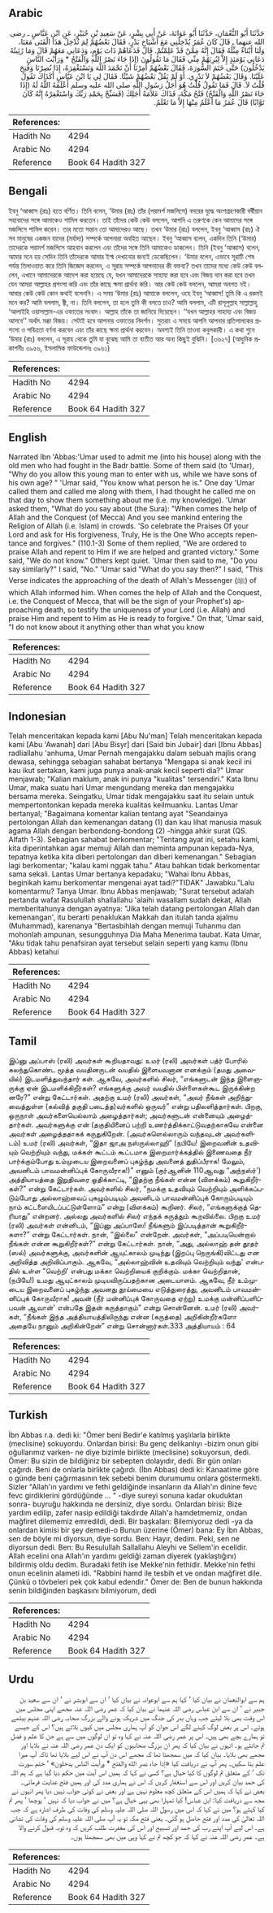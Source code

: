 ## Arabic


<div dir="rtl" lang="ar" style={{fontSize:'larger',backgroundColor:'#f8f9fa',padding:20}}>
حَدَّثَنَا أَبُو النُّعْمَانِ، حَدَّثَنَا أَبُو عَوَانَةَ، عَنْ أَبِي بِشْرٍ، عَنْ سَعِيدِ بْنِ جُبَيْرٍ، عَنِ ابْنِ عَبَّاسٍ ـ رضى الله عنهما ـ قَالَ كَانَ عُمَرُ يُدْخِلُنِي مَعَ أَشْيَاخِ بَدْرٍ، فَقَالَ بَعْضُهُمْ لِمَ تُدْخِلُ هَذَا الْفَتَى مَعَنَا، وَلَنَا أَبْنَاءٌ مِثْلُهُ فَقَالَ إِنَّهُ مِمَّنْ قَدْ عَلِمْتُمْ‏.‏ قَالَ فَدَعَاهُمْ ذَاتَ يَوْمٍ، وَدَعَانِي مَعَهُمْ قَالَ وَمَا رُئِيتُهُ دَعَانِي يَوْمَئِذٍ إِلاَّ لِيُرِيَهُمْ مِنِّي فَقَالَ مَا تَقُولُونَ ‏(‏إِذَا جَاءَ نَصْرُ اللَّهِ وَالْفَتْحُ * وَرَأَيْتَ النَّاسَ يَدْخُلُونَ‏)‏ حَتَّى خَتَمَ السُّورَةَ، فَقَالَ بَعْضُهُمْ أُمِرْنَا أَنْ نَحْمَدَ اللَّهَ وَنَسْتَغْفِرَهُ، إِذَا نُصِرْنَا وَفُتِحَ عَلَيْنَا‏.‏ وَقَالَ بَعْضُهُمْ لاَ نَدْرِي‏.‏ أَوْ لَمْ يَقُلْ بَعْضُهُمْ شَيْئًا‏.‏ فَقَالَ لِي يَا ابْنَ عَبَّاسٍ أَكَذَاكَ تَقُولُ قُلْتُ لاَ‏.‏ قَالَ فَمَا تَقُولُ قُلْتُ هُوَ أَجَلُ رَسُولِ اللَّهِ صلى الله عليه وسلم أَعْلَمَهُ اللَّهُ لَهُ ‏(‏إِذَا جَاءَ نَصْرُ اللَّهِ وَالْفَتْحُ‏)‏ فَتْحُ مَكَّةَ، فَذَاكَ عَلاَمَةُ أَجَلِكَ ‏(‏فَسَبِّحْ بِحَمْدِ رَبِّكَ وَاسْتَغْفِرْهُ إِنَّهُ كَانَ تَوَّابًا‏)‏ قَالَ عُمَرُ مَا أَعْلَمُ مِنْهَا إِلاَّ مَا تَعْلَمُ‏.‏
</div>
<div style={{backgroundColor:'#f8f9fa',padding:20, marginBottom: 10}}><table> <thead> <tr> <th>References:</th> <th></th> </tr> </thead> <tbody><tr><td>Hadith No</td><td>4294</td></tr><tr><td>Arabic No</td><td>4294</td></tr><tr><td>Reference</td><td>Book 64 Hadith 327</td></tr></tbody></table></div>

## Bengali


<div dir="ltr" lang="bn" style={{fontSize:'larger',backgroundColor:'#f8f9fa',padding:20}}>
ইবনু ‘আব্বাস (রাঃ) হতে বর্ণিত। তিনি বলেন, ‘উমার (রাঃ) তাঁর (পরামর্শ মজলিসে) বদরের যুদ্ধে অংশগ্রহণকারী বর্ষীয়ান সহাবাদের সঙ্গে আমাকেও শামিল করতেন। তাই তাঁদের কেউ কেউ বললেন, আপনি এ তরুণকে কেন আমাদের সঙ্গে মজলিসে শামিল করেন। তার মতো সন্তান তো আমাদেরও আছে। তখন ‘উমার (রাঃ) বললেন, ইবনু ‘আব্বাস (রাঃ) ঐ সব মানুষের একজন যাদের (মর্যাদা) সম্পর্কে আপনারা অবহিত আছেন। ইবনু ‘আব্বাস বলেন, একদিন তিনি (‘উমার) তাদেরকে পরামর্শ মজলিসে আহবান করলেন এবং তাঁদের সঙ্গে তিনি আমাকেও ডাকলেন। তিনি (ইবনু ‘আব্বাস) বলেন, আমার মনে হয় সেদিন তিনি তাঁদেরকে আমার ইল্ম দেখানোর জন্যই ডেকেছিলেন। ‘উমার বলেন, এভাবে সূরাটি শেষ পর্যন্ত তিলাওয়াত করে তিনি জিজ্ঞেস করলেন, এ সূরাহ সম্পর্কে আপনাদের কী বক্তব্য? তখন তাদের মধ্যে কেউ কেউ বললেন, এখানে আমাদেরকে আদেশ করা হয়েছে যে, যখন আমাদেরকে সাহায্য করা হবে এবং বিজয় দান করা হবে তখন যেন আমরা আল্লাহর প্রশংসা করি এবং তাঁর কাছে ক্ষমা প্রার্থনা করি। আর কেউ কেউ বললেন, আমরা অবগত নই। আবার কেউ কেউ কোন কথাই বলেননি। এ সময় ‘উমার (রাঃ) আমাকে বললেন, ওহে ইবনু ‘আব্বাস! তুমি কি এ রকমই মনে কর? আমি বললাম, জ্বী, না। তিনি বললেন, তা হলে তুমি কী বলতে চাও? আমি বললাম, এটি রাসূলুল্লাহ সাল্লাল্লাহু ‘আলাইহি ওয়াসাল্লাম-এর ওফাতের সংবাদ। আল্লাহ তাঁকে তা জানিয়ে দিয়েছেন। ‘‘যখন আল্লাহর সাহায্য এবং বিজয় আসবে’’ অর্থাৎ মক্কা বিজয়। সেটাই হবে আপনার ওফাতের নিদর্শন। সুতরাং এ সময়ে আপনি আপনার প্রতিপালকের প্রশংসা ও পবিত্রতা বর্ণনা করবেন এবং তাঁর কাছে ক্ষমা প্রার্থনা করবেন। অবশ্যই তিনি তাওবা কবুলকারী। এ কথা শুনে ‘উমার (রাঃ) বললেন, এ সূরাহ থেকে তুমি যা বুঝেছ আমি তা ব্যতীত আর অন্য কিছুই বুঝিনি। [৩৬২৭] (আধুনিক প্রকাশনীঃ ৩৯৫৬, ইসলামিক ফাউন্ডেশনঃ ৩৯৬১)
</div>
<div style={{backgroundColor:'#f8f9fa',padding:20, marginBottom: 10}}><table> <thead> <tr> <th>References:</th> <th></th> </tr> </thead> <tbody><tr><td>Hadith No</td><td>4294</td></tr><tr><td>Arabic No</td><td>4294</td></tr><tr><td>Reference</td><td>Book 64 Hadith 327</td></tr></tbody></table></div>

## English


<div dir="ltr" lang="en" style={{fontSize:'larger',backgroundColor:'#f8f9fa',padding:20}}>
Narrated Ibn 'Abbas:'Umar used to admit me (into his house) along with the old men who had fought in the Badr battle. Some of them said (to 'Umar), "Why do you allow this young man to enter with us, while we have sons of his own age? " 'Umar said, "You know what person he is." One day 'Umar called them and called me along with them, I had thought he called me on that day to show them something about me (i.e. my knowledge). 'Umar asked them, "What do you say about (the Sura): "When comes the help of Allah and the Conquest (of Mecca) And you see mankind entering the Religion of Allah (i.e. Islam) in crowds. 'So celebrate the Praises Of your Lord and ask for His forgiveness, Truly, He is the One Who accepts repentance and forgives." (110.1-3) Some of them replied, "We are ordered to praise Allah and repent to Him if we are helped and granted victory." Some said, "We do not know." Others kept quiet. 'Umar then said to me, "Do you say similarly?" I said, "No." 'Umar said "What do you say then?" I said, "This Verse indicates the approaching of the death of Allah's Messenger (ﷺ) of which Allah informed him. When comes the help of Allah and the Conquest, i.e. the Conquest of Mecca, that will be the sign of your Prophet's) approaching death, so testify the uniqueness of your Lord (i.e. Allah) and praise Him and repent to Him as He is ready to forgive." On that, 'Umar said, "I do not know about it anything other than what you know
</div>
<div style={{backgroundColor:'#f8f9fa',padding:20, marginBottom: 10}}><table> <thead> <tr> <th>References:</th> <th></th> </tr> </thead> <tbody><tr><td>Hadith No</td><td>4294</td></tr><tr><td>Arabic No</td><td>4294</td></tr><tr><td>Reference</td><td>Book 64 Hadith 327</td></tr></tbody></table></div>

## Indonesian


<div dir="ltr" lang="id" style={{fontSize:'larger',backgroundColor:'#f8f9fa',padding:20}}>
Telah menceritakan kepada kami [Abu Nu'man] Telah menceritakan kepada kami [Abu 'Awanah] dari [Abu Bisyr] dari [Said bin Jubair] dari [Ibnu Abbas] radliallahu 'anhuma, Umar Pernah mengajakku dalam sebuah majlis orang dewasa, sehingga sebagian sahabat bertanya "Mengapa si anak kecil ini kau ikut sertakan, kami juga punya anak-anak kecil seperti dia?" Umar menjawab; "Kalian maklum, anak ini punya "kualitas" tersendiri." Kata Ibnu Umar, maka suatu hari Umar mengundang mereka dan mengajakku bersama mereka. Seingatku, Umar tidak mengajakku saat itu selain untuk mempertontonkan kepada mereka kualitas keilmuanku. Lantas Umar bertanyal; "Bagaimana komentar kalian tentang ayat "Seandainya pertolongan Allah dan kemenangan datang (1) dan kau lihat manusia masuk agama Allah dengan berbondong-bondong (2) -hingga ahkir surat (QS. Alfath 1-3). Sebagian sahabat berkomentar; "Tentang ayat ini, setahu kami, kita diperintahkan agar memuji Allah dan meminta ampunan kepada-Nya, tepatnya ketika kita diberi pertolongan dan diberi kemenangan." Sebagian lagi berkomentar; "kalau kami nggak tahu." Atau bahkan tidak berkomentar sama sekali. Lantas Umar bertanya kepadaku; "Wahai Ibnu Abbas, beginikah kamu berkomentar mengenai ayat tadi?"TIDAK" Jawabku."Lalu komentarmu? Tanya Umar. Ibnu Abbas menjawab; "Surat tersebut adalah pertanda wafat Rasulullah shallallahu 'alaihi wasallam sudah dekat, Allah memberitahunya dengan ayatnya: "Jika telah datang pertolongan Allah dan kemenangan', itu berarti penaklukan Makkah dan itulah tanda ajalmu (Muhammad), karenanya "Bertasbihlah dengan memuji Tuhanmu dan mohonlah ampunan, sesungguhnya Dia Maha Menerima taubat. Kata Umar, "Aku tidak tahu penafsiran ayat tersebut selain seperti yang kamu (Ibnu Abbas) ketahui
</div>
<div style={{backgroundColor:'#f8f9fa',padding:20, marginBottom: 10}}><table> <thead> <tr> <th>References:</th> <th></th> </tr> </thead> <tbody><tr><td>Hadith No</td><td>4294</td></tr><tr><td>Arabic No</td><td>4294</td></tr><tr><td>Reference</td><td>Book 64 Hadith 327</td></tr></tbody></table></div>

## Tamil


<div dir="ltr" lang="ta" style={{fontSize:'larger',backgroundColor:'#f8f9fa',padding:20}}>
இப்னு அப்பாஸ் (ரலி) அவர்கள் கூறியதாவது: உமர் (ரலி) அவர்கள் பத்ர் போரில் கலந்துகொண்ட மூத்த வயதினருடன் வயதில் இளையவனான எனக்கும் (தமது அவையில்) இடமளித்துவந்தார் கள். ஆகவே, அவர்களில் சிலர், “எங்களுடன் இந்த இளைஞருக்கு ஏன் இடமளிக்கிறீர்கள்? எங்களுக்கு அவர் வயதில் பிள்ளைகள்கூட இருக்கின்ற னரே?” என்று கேட்டார்கள். அதற்கு உமர் (ரலி) அவர்கள், “அவர் நீங்கள் அறிந்துவைத்துள்ள (கல்வித் தகுதி படைத்த)வர்களில் ஒருவர்” என்று பதிலளித்தார்கள். பிறகு, ஒருநாள் அவர்களையெல்லாம் அழைத்தார்கள்; அவர்களுடன் என்னையும் அழைத்தார்கள். அவர்களுக்கு என் (தகுதியினைப் பற்றி உணர்த்திக்காட்டுவதற்காகவே என்னை அவர்கள் அழைத்ததாகக் கருதுகிறேன். (அவர்களெல்லாரும் வந்தவுடன் அவர்களிடம்) உமர் (ரலி) அவர்கள், “இதா ஜாஅ நஸ்ருல்லாஹி” (நபியே! இறைவனின் உதவியும் வெற்றியும் வந்து, மக்கள் கூட்டம் கூட்டமாக இறைமார்க்கத்தில் இணைவதை நீர் பார்க்கும்போது உம்முடைய இறைவனைப் புகழ்ந்து அவனைத் துதிப்பீராக! மேலும், அவனிடம் பாவமன்னிப்புக் கோருவீராக!)” எனும் (குர்ஆனின் 110ஆவது “அந்நஸ்ர்') அத்தியாயத்தை இறுதிவரை ஓதிக்காட்டி, “இதற்கு நீங்கள் என்ன (விளக்கம்) கூறுகிறீர்கள்?” என்று கேட்டார்கள். அவர்களில் சிலர், “நமக்கு உதவியும் வெற்றியும் அளிக்கப்படும்போது அல்லாஹ்வைப் புகழும்படியும் அவனிடம் பாவமன்னிப்புக் கோரும்படியும் நாம் கட்டளையிடப்பட்டுள்ளோம்” என்று (விளக்கம்) கூறினர். சிலர், “எங்களுக்குத் தெரியாது” என்றனர். அல்லது அவர்களில் சிலர் எந்தக் கருத்தும் கூறவில்லை. பிறகு உமர் (ரலி) அவர்கள் என்னிடம், “இப்னு அப்பாஸே! நீங்களும் இப்படித்தான் கூறுகிறீர்களா?” என்று கேட்டார்கள். நான், “இல்லை” என்றேன். அவர்கள், “அப்படியென்றால் நீங்கள் என்ன கூறுகிறீர்கள்?” என்று கேட்டார்கள். நான், “அது, அல்லாஹ் தன் தூதர் (ஸல்) அவர்களுக்கு, அவர்களின் ஆயுட்காலம் முடிந்து (இறப்பு நெருங்கி)விட்டது என அறிவித்த அறிவிப்பாகும். ஆகவே, “அல்லாஹ்வின் உதவியும் வெற்றியும் வந்து' என்பதில் உள்ள “வெற்றி' என்பது மக்கா வெற்றியைக் குறிக்கும். மக்கா வெற்றிதான், (நபியே!) உமது ஆயுட்காலம் முடியவிருப்பதற்கான அடையாளம். ஆகவே, நீர் உம்முடைய இறைவனைப் புகழ்ந்து அவனது தூய்மையை எடுத்துரைத்து, அவனிடம் பாவமன்னிப்புக் கோருவீராக! அவன் (நீர் மன்னிப்புக் கோருவதை ஏற்று) உமக்கு மன்னிப்பளிப்பவன் ஆவான்' என்பதே இதன் கருத்தாகும்” என்று சொன்னேன். உமர் (ரலி) அவர்கள், “நீங்கள் இந்த அத்தியாயத்திலிருந்து என்ன (கருத்தை) அறிகின்றீர்களோ அதையே நானும் அறிகின்றேன்” என்று சொன்னார்கள்.333 அத்தியாயம் : 64
</div>
<div style={{backgroundColor:'#f8f9fa',padding:20, marginBottom: 10}}><table> <thead> <tr> <th>References:</th> <th></th> </tr> </thead> <tbody><tr><td>Hadith No</td><td>4294</td></tr><tr><td>Arabic No</td><td>4294</td></tr><tr><td>Reference</td><td>Book 64 Hadith 327</td></tr></tbody></table></div>

## Turkish


<div dir="ltr" lang="tr" style={{fontSize:'larger',backgroundColor:'#f8f9fa',padding:20}}>
İbn Abbas r.a. dedi ki: "Ömer beni Bedir'e katılmış yaşlılarla birlikte (meclisine) sokuyordu. Onlardan birisi: Bu genç delikanlıyı -bizim onun gibi oğullarımız varken- ne diye bizimle birlikte (meclisine) sokuyorsun, dedi. Ömer: Bu sizin de bildiğiniz bir sebepten dolayıdır, dedi. Bir gün onları çağırdı. Beni de onlarla birlikte çağırdı. (İbn Abbas) dedi ki: Kanaatime göre o günde beni çağırmasının tek sebebi benim durumumu onlara göstermekti. Sizler "Allah'ın yardımı ve fethi geldiğinde insanların da Allah'ın dinine fevc fevc girdiklerini gördüğünde ... " -diye sureyi sonuna kadar okuduktan sonra- buyruğu hakkında ne dersiniz, diye sordu. Onlardan birisi: Bize yardım edilip, zafer nasip edildiği takdirde Allah'a hamdetmemiz, ondan mağfiret dilememiz emredildi, dedi. Bir başkaları: Bilemiyoruz dedi -ya da onlardan kimisi bir şey demedi-o Bunun üzerine (Ömer) bana: Ey İbn Abbas, sen de böyle mi diyorsun, diye sordu. Ben: Hayır, dedim. Peki, sen ne diyorsun dedi. Ben: Bu Resulullah Sallallahu Aleyhi ve Sellem'in ecelidir. Allah ecelini ona Allah'ın yardımı geldiği zaman diyerek (yaklaştığını) bildirmiş oldu dedim. Buradaki fetih ise Mekke'nin fethidir. Mekke'nin fethi onun ecelinin alameti idi. "Rabbini hamd ile tesbih et ve ondan mağfiret dile. Çünkü o tövbeleri pek çok kabul edendir." Ömer de: Ben de bunun hakkında senin bildiğinden başkasını bilmiyorum, dedi
</div>
<div style={{backgroundColor:'#f8f9fa',padding:20, marginBottom: 10}}><table> <thead> <tr> <th>References:</th> <th></th> </tr> </thead> <tbody><tr><td>Hadith No</td><td>4294</td></tr><tr><td>Arabic No</td><td>4294</td></tr><tr><td>Reference</td><td>Book 64 Hadith 327</td></tr></tbody></table></div>

## Urdu


<div dir="rtl" lang="ur" style={{fontSize:'larger',backgroundColor:'#f8f9fa',padding:20}}>
ہم سے ابوالنعمان نے بیان کیا ‘ کہا ہم سے ابوعوانہ نے بیان کیا ‘ ان سے ابوبشر نے ‘ ان سے سعید بن جبیر نے ‘ ان سے ابن عباس رضی اللہ عنہما نے بیان کیا کہ عمر رضی اللہ عنہ مجھے اپنی مجلس میں اس وقت بھی بلا لیتے جب وہاں بدر کی جنگ میں شریک ہونے والے بزرگ صحابہ رضی اللہ عنہم بیٹھے ہوتے۔ اس پر بعض لوگ کہنے لگے اس جوان کو آپ ہماری مجلس میں کیوں بلاتے ہیں؟ اس کے جیسے تو ہمارے بچے بھی ہیں۔ اس پر عمر رضی اللہ عنہ نے کہا وہ تو ان لوگوں میں سے ہے جن کا علم و فضل تم جانتے ہو۔ انہوں نے بیان کیا کہ پھر ان بزرگ صحابیوں کو ایک دن عمر رضی اللہ عنہ نے بلایا اور مجھے بھی بلایا۔ بیان کیا کہ میں سمجھتا تھا کہ مجھے اس دن آپ نے اس لیے بلایا تھا تاکہ آپ میرا علم بتا سکیں۔ پھر آپ نے دریافت کیا «إذا جاء نصر الله والفتح * ورأيت الناس يدخلون‏» ‘ ختم سورت تک ‘ کے متعلق تم لوگوں کا کیا خیال ہے؟ کسی نے کہا کہ ہمیں اس آیت میں حکم دیا گیا ہے کہ ہم اللہ کی حمد بیان کریں اور اس سے استغفار کریں کہ اس نے ہماری مدد کی اور ہمیں فتح عنایت فرمائی۔ بعض نے کہا کہ ہمیں اس کے متعلق کچھ معلوم نہیں ہے اور بعض نے کوئی جواب نہیں دیا پھر انہوں نے مجھ سے دریافت کیا: ابن عباس! کیا تمہارا بھی یہی خیال ہے؟ میں نے جواب دیا کہ نہیں ‘ پوچھا ‘ پھر تم کیا کہتے ہو؟ میں نے کہا کہ اس میں رسول اللہ صلی اللہ علیہ وسلم کی وفات کی طرف اشارہ ہے کہ جب اللہ تعالیٰ کی مدد اور فتح حاصل ہو گئی۔ یعنی فتح مکہ تو یہ آپ صلی اللہ علیہ وسلم کی وفات کی نشانی ہے۔ اس لیے آپ اپنے رب کی حمد اور تسبیح اور اس کی مغفرت طلب کریں کہ وہ توبہ قبول کرنے والا ہے۔ عمر رضی اللہ عنہ نے کہا کہ جو کچھ تم نے کہا وہی میں بھی سمجھتا ہوں۔
</div>
<div style={{backgroundColor:'#f8f9fa',padding:20, marginBottom: 10}}><table> <thead> <tr> <th>References:</th> <th></th> </tr> </thead> <tbody><tr><td>Hadith No</td><td>4294</td></tr><tr><td>Arabic No</td><td>4294</td></tr><tr><td>Reference</td><td>Book 64 Hadith 327</td></tr></tbody></table></div>